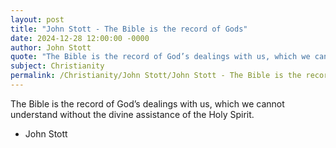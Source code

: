 ```yaml
---
layout: post
title: "John Stott - The Bible is the record of Gods"
date: 2024-12-28 12:00:00 -0000
author: John Stott
quote: "The Bible is the record of God’s dealings with us, which we cannot understand without the divine assistance of the Holy Spirit."
subject: Christianity
permalink: /Christianity/John Stott/John Stott - The Bible is the record of Gods
---
```


The Bible is the record of God’s dealings with us, which we cannot understand without the divine assistance of the Holy Spirit.

- John Stott
